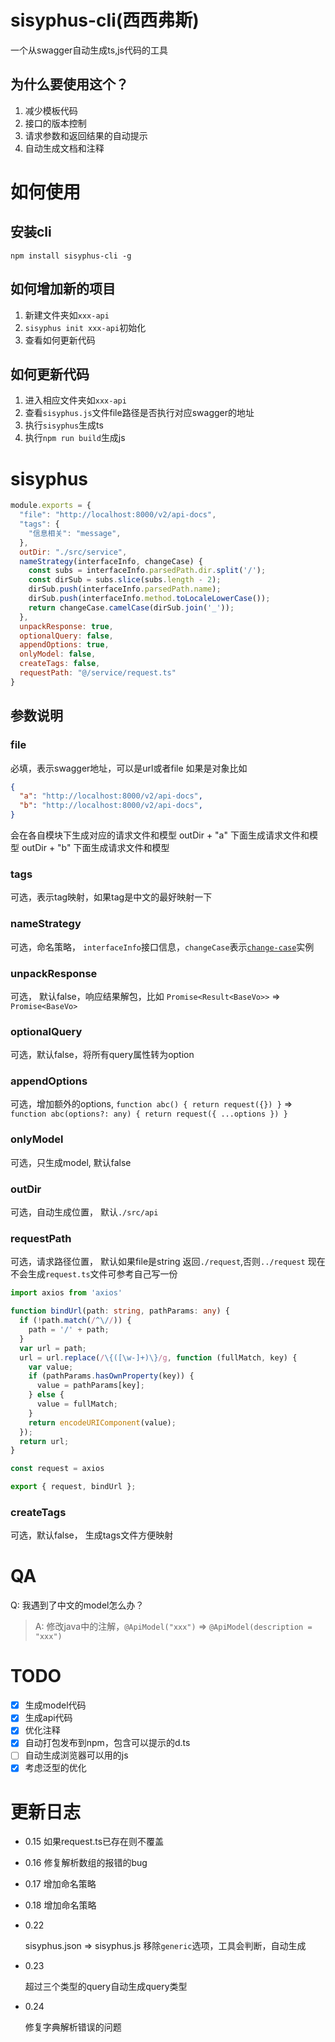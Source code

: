 # sisyphus-cli(西西弗斯)

一个从swagger自动生成ts,js代码的工具

## 为什么要使用这个？

1. 减少模板代码
2. 接口的版本控制 
3. 请求参数和返回结果的自动提示 
4. 自动生成文档和注释

# 如何使用

## 安装cli

`npm install sisyphus-cli -g`

## 如何增加新的项目

1. 新建文件夹如`xxx-api`
2. `sisyphus init xxx-api`初始化
3. 查看如何更新代码

## 如何更新代码

1. 进入相应文件夹如`xxx-api`
2. 查看`sisyphus.js`文件file路径是否执行对应swagger的地址
3. 执行`sisyphus`生成ts
4. 执行`npm run build`生成js

# sisyphus
```javascript
module.exports = {
  "file": "http://localhost:8000/v2/api-docs",
  "tags": {
    "信息相关": "message",
  },
  outDir: "./src/service",
  nameStrategy(interfaceInfo, changeCase) {
    const subs = interfaceInfo.parsedPath.dir.split('/');
    const dirSub = subs.slice(subs.length - 2);
    dirSub.push(interfaceInfo.parsedPath.name);
    dirSub.push(interfaceInfo.method.toLocaleLowerCase());
    return changeCase.camelCase(dirSub.join('_'));
  },
  unpackResponse: true,
  optionalQuery: false,
  appendOptions: true,
  onlyModel: false,
  createTags: false,
  requestPath: "@/service/request.ts"
}
```

## 参数说明

### file

必填，表示swagger地址，可以是url或者file
如果是对象比如
```json
{
  "a": "http://localhost:8000/v2/api-docs",
  "b": "http://localhost:8000/v2/api-docs",
}
```
会在各自模块下生成对应的请求文件和模型
outDir + "a" 下面生成请求文件和模型
outDir + "b" 下面生成请求文件和模型

### tags

可选，表示tag映射，如果tag是中文的最好映射一下

### nameStrategy

可选，命名策略， `interfaceInfo`接口信息，`changeCase`表示[`change-case`](https://www.npmjs.com/package/change-case)实例

### unpackResponse

可选， 默认false，响应结果解包，比如 `Promise<Result<BaseVo>>` => `Promise<BaseVo>`

### optionalQuery

可选，默认false，将所有query属性转为option

### appendOptions

可选，增加额外的options, `function abc() { return request({}) }` => `function abc(options?: any) { return request({ ...options }) }`

### onlyModel

可选，只生成model, 默认false

### outDir

可选，自动生成位置， 默认`./src/api`

### requestPath

可选，请求路径位置， 默认如果file是string 返回`./request`,否则`../request`
现在不会生成`request.ts`文件可参考自己写一份
```typescript
import axios from 'axios'

function bindUrl(path: string, pathParams: any) {
  if (!path.match(/^\//)) {
    path = '/' + path;
  }
  var url = path;
  url = url.replace(/\{([\w-]+)\}/g, function (fullMatch, key) {
    var value;
    if (pathParams.hasOwnProperty(key)) {
      value = pathParams[key];
    } else {
      value = fullMatch;
    }
    return encodeURIComponent(value);
  });
  return url;
}

const request = axios

export { request, bindUrl };
```

### createTags

可选，默认false， 生成tags文件方便映射
# QA

Q: 我遇到了中文的model怎么办？
> A: 修改java中的注解，`@ApiModel("xxx")` => `@ApiModel(description = "xxx")`

# TODO

* [x] 生成model代码
* [x] 生成api代码
* [x] 优化注释
* [x] 自动打包发布到npm，包含可以提示的d.ts
* [ ] 自动生成浏览器可以用的js
* [x] 考虑泛型的优化

# 更新日志

* 0.15 如果request.ts已存在则不覆盖
* 0.16 修复解析数组的报错的bug
* 0.17 增加命名策略
* 0.18 增加命名策略
* 0.22 
  
  sisyphus.json => sisyphus.js
  移除`generic`选项，工具会判断，自动生成

* 0.23
  
  超过三个类型的query自动生成query类型

* 0.24

  修复字典解析错误的问题